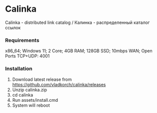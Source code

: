 # Calinka

Calinka - distributed link catalog / Калинка - распределенный каталог ссылок

### Requirements

x86_64; Windows 11; 2 Core; 4GB RAM; 128GB SSD; 10mbps WAN; Open Ports TCP+UDP: 4001

### Installation

1. Download latest release from https://github.com/vladkorch/calinka/releases
2. Unzip calinka.zip
3. cd calinka
4. Run assets/install.cmd
5. System will reboot
